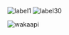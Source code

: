 ![label1](https://wakapi.dev/api/badge/erikfrish/interval:today?label=today)
![label30](https://wakapi.dev/api/badge/erikfrish/erikfrish/interval:30_days?label=last30d)

![wakaapi](https://github-readme-stats.vercel.app/api/wakatime?username=erikfrish&api_domain=wakapi.dev&bg_color=1A202C&title_color=2F855A&icon_color=2F855A&text_color=ffffff&custom_title=Wakapi%20Week%20Stats&layout=compact)

